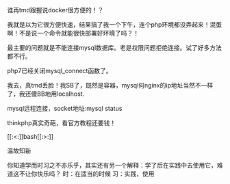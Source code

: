  谁再tmd跟握说docker很方便的！？

我就是以为它很方便快速，结果搞了我一个下午，连个php环境都没弄起来！混蛋啊！不是说一个命令就能很快部署好环境了吗？！



最主要的问题就是不能连接mysql数据库。老是权限问题拒绝连接。试了好多方法都不行。



php7已经关闭mysql_connect函数了。



我去，真tmd丢脸！我SB了，既然是容器，mysql何nginx的ip地址当然不一样了，我还傻BB地用localhost.



mysql远程连接，socket地址:mysql status





thinkphp真实奇葩，看官方教程还要钱！



[[:<:]]bash[[:>:]]





温故知新

你知道学而时习之不亦乐乎，其实还有另一个解释：学了后在实践中去使用它，难道这不让你快乐吗？
时：在适当的时候
习：实践，使用